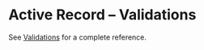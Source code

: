 # Active Record – Validations

See [Validations] for a complete reference.

[Validations]: https://guides.rubyonrails.org/active_record_validations.html
